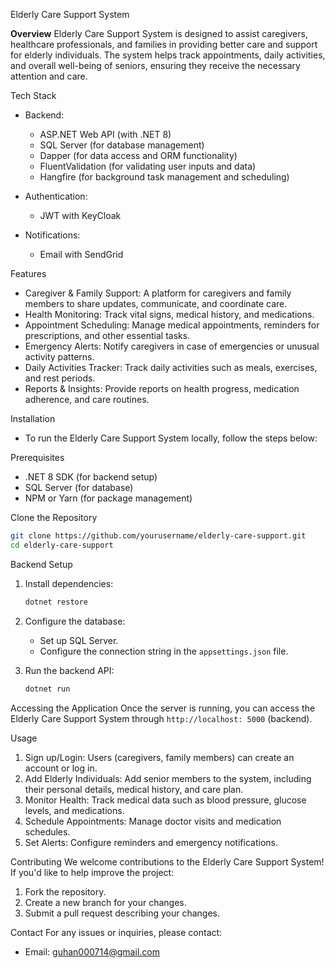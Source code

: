 Elderly Care Support System

**Overview**
Elderly Care Support System is designed to assist caregivers, healthcare professionals, and families in providing better care and support for elderly individuals. The system helps track appointments, daily activities, and overall well-being of seniors, ensuring they receive the necessary attention and care.

Tech Stack
- Backend:  
  - ASP.NET Web API (with .NET 8)
  - SQL Server (for database management)
  - Dapper (for data access and ORM functionality)
  - FluentValidation (for validating user inputs and data)
  - Hangfire (for background task management and scheduling)

- Authentication:  
  - JWT with KeyCloak

- Notifications:  
  - Email with SendGrid

Features
  - Caregiver & Family Support: A platform for caregivers and family members to share updates, communicate, and coordinate care.
  - Health Monitoring: Track vital signs, medical history, and medications.
  - Appointment Scheduling: Manage medical appointments, reminders for prescriptions, and other essential tasks.
  - Emergency Alerts: Notify caregivers in case of emergencies or unusual activity patterns.
  - Daily Activities Tracker: Track daily activities such as meals, exercises, and rest periods.
  - Reports & Insights: Provide reports on health progress, medication adherence, and care routines.

 Installation
  - To run the Elderly Care Support System locally, follow the steps below:

 Prerequisites
  - .NET 8 SDK (for backend setup)
  - SQL Server (for database)
  - NPM or Yarn (for package management)

 Clone the Repository
  ```bash
  git clone https://github.com/yourusername/elderly-care-support.git
  cd elderly-care-support
  ```

 Backend Setup
  1. Install dependencies:
     ```bash
     dotnet restore
     ```
  
  2. Configure the database:
     - Set up SQL Server.
     - Configure the connection string in the `appsettings.json` file.
  
  3. Run the backend API:
     ```bash
     dotnet run
     ```

 Accessing the Application
 Once the server is running, you can access the Elderly Care Support System through `http://localhost: 5000` (backend).

 Usage
  1. Sign up/Login: Users (caregivers, family members) can create an account or log in.
  2. Add Elderly Individuals: Add senior members to the system, including their personal details, medical history, and care plan.
  3. Monitor Health: Track medical data such as blood pressure, glucose levels, and medications.
  4. Schedule Appointments: Manage doctor visits and medication schedules.
  5. Set Alerts: Configure reminders and emergency notifications.

 Contributing
 We welcome contributions to the Elderly Care Support System! If you'd like to help improve the project:
  1. Fork the repository.
  2. Create a new branch for your changes.
  3. Submit a pull request describing your changes.

Contact
For any issues or inquiries, please contact:
- Email: guhan000714@gmail.com
